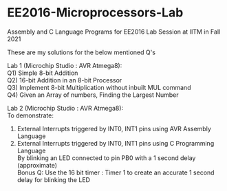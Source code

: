 # EE2016-Microprocessors-Lab
Assembly and C Language Programs for EE2016 Lab Session at IITM in Fall 2021

These are my solutions for the below mentioned Q's

Lab 1 (Microchip Studio : AVR Atmega8):<br>
Q1) Simple 8-bit Addition <br>
Q2) 16-bit Addition in an 8-bit Processor<br>
Q3) Implement 8-bit Multiplication without inbuilt MUL command<br>
Q4) Given an Array of numbers, Finding the Largest Number<br>

Lab 2 (Microchip Studio : AVR Atmega8):<br>
To demonstrate:<br>
1) External Interrupts triggered by INT0, INT1 pins using AVR Assembly Language<br>
2) External Interrupts triggered by INT0, INT1 pins using C Programming Language<br>
By blinking an LED connected to pin PB0 with a 1 second delay (approximate)<br>
Bonus Q: Use the 16 bit timer : Timer 1 to create an accurate 1 second delay for blinking the LED
